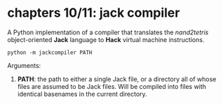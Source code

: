 # chapters 10/11: jack compiler
A Python implementation of a compiler that translates the *nand2tetris* object-oriented **Jack** language to **Hack**
virtual machine instructions.

```
python -m jackcompiler PATH
```

Arguments:

  1. **PATH**: the path to either a single Jack file, or a directory all of whose files are assumed to be Jack files.
    Will be compiled into files with identical basenames in the current directory.
